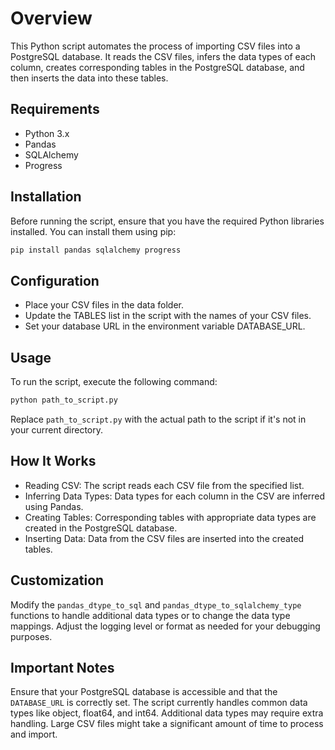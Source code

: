 # Overview

This Python script automates the process of importing CSV files into a PostgreSQL database. It reads the CSV files, infers the data types of each column, creates corresponding tables in the PostgreSQL database, and then inserts the data into these tables.

## Requirements

- Python 3.x
- Pandas
- SQLAlchemy
- Progress

## Installation

Before running the script, ensure that you have the required Python libraries installed. You can install them using pip:

```bash
pip install pandas sqlalchemy progress
```

## Configuration

- Place your CSV files in the data folder.
- Update the TABLES list in the script with the names of your CSV files.
- Set your database URL in the environment variable DATABASE_URL.

## Usage

To run the script, execute the following command:

```bash
python path_to_script.py
```

Replace `path_to_script.py` with the actual path to the script if it's not in your current directory.

## How It Works

- Reading CSV: The script reads each CSV file from the specified list.
- Inferring Data Types: Data types for each column in the CSV are inferred using Pandas.
- Creating Tables: Corresponding tables with appropriate data types are created in the PostgreSQL database.
- Inserting Data: Data from the CSV files are inserted into the created tables.

## Customization

Modify the `pandas_dtype_to_sql` and `pandas_dtype_to_sqlalchemy_type` functions to handle additional data types or to change the data type mappings.
Adjust the logging level or format as needed for your debugging purposes.

## Important Notes

Ensure that your PostgreSQL database is accessible and that the `DATABASE_URL` is correctly set.
The script currently handles common data types like object, float64, and int64. Additional data types may require extra handling.
Large CSV files might take a significant amount of time to process and import.